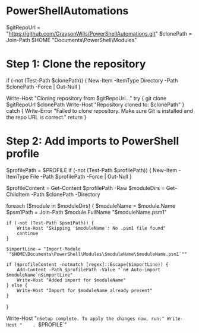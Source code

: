 # PowerShellAutomations

$gitRepoUrl = "https://github.com/GraysonWills/PowerShellAutomations.git"
$clonePath = Join-Path $HOME "Documents\PowerShell\Modules"

# Step 1: Clone the repository
if (-not (Test-Path $clonePath)) {
    New-Item -ItemType Directory -Path $clonePath -Force | Out-Null
}

Write-Host "Cloning repository from $gitRepoUrl..."
try {
    git clone $gitRepoUrl $clonePath
    Write-Host "Repository cloned to: $clonePath"
} catch {
    Write-Error "Failed to clone repository. Make sure Git is installed and the repo URL is correct."
    return
}

# Step 2: Add imports to PowerShell profile
$profilePath = $PROFILE
if (-not (Test-Path $profilePath)) {
    New-Item -ItemType File -Path $profilePath -Force | Out-Null
}

$profileContent = Get-Content $profilePath -Raw
$moduleDirs = Get-ChildItem -Path $clonePath -Directory

foreach ($module in $moduleDirs) {
    $moduleName = $module.Name
    $psm1Path = Join-Path $module.FullName "$moduleName.psm1"

    if (-not (Test-Path $psm1Path)) {
        Write-Host "Skipping '$moduleName': No .psm1 file found"
        continue
    }

    $importLine = "Import-Module `"$HOME\Documents\PowerShell\Modules\$moduleName\$moduleName.psm1`""

    if ($profileContent -notmatch [regex]::Escape($importLine)) {
        Add-Content -Path $profilePath -Value "`n# Auto-import $moduleName`n$importLine"
        Write-Host "Added import for $moduleName"
    } else {
        Write-Host "Import for $moduleName already present"
    }
}

Write-Host "`nSetup complete. To apply the changes now, run:"
Write-Host "    . `$PROFILE`"
